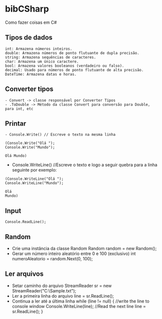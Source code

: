 # bibCSharp
Como fazer coisas em C#

## Tipos de dados 
    int: Armazena números inteiros.
    double: Armazena números de ponto flutuante de dupla precisão.
    string: Armazena sequências de caracteres.
    char: Armazena um único caractere.
    bool: Armazena valores booleanos (verdadeiro ou falso).
    decimal: Usado para números de ponto flutuante de alta precisão.
    DateTime: Armazena datas e horas.

## Converter tipos
    - Convert -> classe responsável por Converter Tipos
    - .ToDouble -> Método da classe Convert para conversão para Double, para int, etc


## Printar
    
    - Console.Write() // Escreve o texto na mesma linha

    (Console.Write("Olá ");
    Console.Write("Mundo");
    
    Olá Mundo)

   - Console.WriteLine() //Escreve o texto e logo a seguir quebra para a linha seguinte por exemplo:

    (Console.WriteLine("Olá ");
    Console.WriteLine("Mundo");

    Olá
    Mundo)

## Input
    Console.ReadLine();



## Random
 - Crie uma instância da classe Random
    Random random = new Random();
 - Gerar um número inteiro aleatório entre 0 e 100 (exclusivo)
    int numeroAleatorio = random.Next(0, 100);


## Ler arquivos
 - Setar caminho do arquivo
    StreamReader sr = new StreamReader("C:\\Sample.txt");
- Ler a primeira linha do arquivo
    line = sr.ReadLine();
- Continua a ler até a última linha
    while (line != null)
    {
        //write the line to console window
        Console.WriteLine(line);
        //Read the next line
        line = sr.ReadLine();
    }


